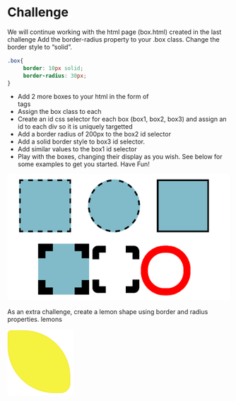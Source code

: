 # Challenge

We will continue working with the html page (box.html) created in the last challenge  Add the border-radius property to your .box class. Change the border style to “solid”.

```css
.box{
     border: 10px solid;
     border-radius: 30px;
}
```

- Add 2 more  boxes to your html in the form of <div> tags
- Assign the box class  to each <div> 
- Create an id css selector for each box (box1, box2, box3) and assign an id to each div so it is uniquely targetted
- Add a border radius of 200px to the box2 id selector 
- Add  a solid border style to box3 id selector.
- Add similar values to the box1 id selector
- Play with the boxes, changing their display as you wish. See below for some examples to get you started. Have Fun!

![](imgs/boxes.png)

As an extra challenge, create a lemon shape using border and radius properties.
lemons

![](imgs/lemon.png)
 
